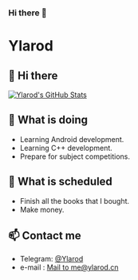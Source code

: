 ### Hi there 👋

# Ylarod

## 👋 Hi there
[![Ylarod's GitHub Stats](https://github-readme-stats.vercel.app/api?username=Ylarod&count_private=true&show_icons=true)](https://github.com/Ylarod)

## 🔭 What is doing

 * Learning Android development.
 * Learning C++ development.
 * Prepare for subject competitions.


## 🤔 What is scheduled

 * Finish all the books that I bought.
 * Make money.

## 📫 Contact me

 - Telegram: [@Ylarod](https://t.me/Ylarod)
 - e-mail  : [Mail to me@ylarod.cn](mailto:me@ylarod.cn)


<!--
**Ylarod/Ylarod** is a ✨ _special_ ✨ repository because its `README.md` (this file) appears on your GitHub profile.

Here are some ideas to get you started:

-  I’m currently working on ...
- 🌱 I’m currently learning ...
- 👯 I’m looking to collaborate on ...
- 🤔 I’m looking for help with ...
- 💬 Ask me about ...
- 📫 How to reach me: ...
- 😄 Pronouns: ...
- ⚡ Fun fact: ...
-->
